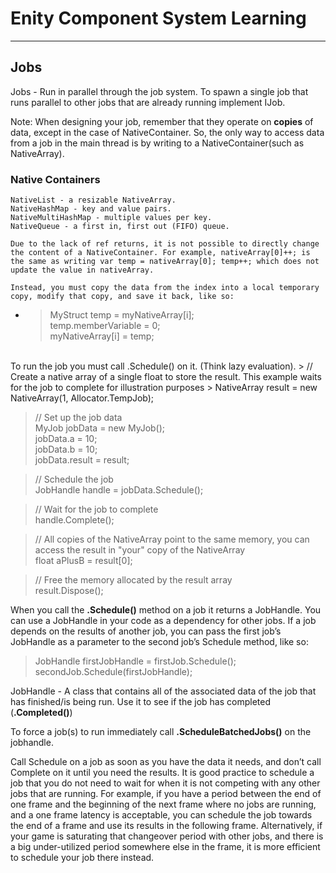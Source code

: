 # Enity Component System Learning  
___  
## Jobs  

Jobs - Run in parallel through the job system. To spawn a single job that runs parallel to other jobs that are already running implement IJob.

Note: When designing your job, remember that they operate on **copies** of data, except in the case of NativeContainer. So, the only way to access data from a job in the main thread is by writing to a NativeContainer(such as NativeArray). 

### Native Containers  

    NativeList - a resizable NativeArray.
    NativeHashMap - key and value pairs.
    NativeMultiHashMap - multiple values per key.
    NativeQueue - a first in, first out (FIFO) queue.

    Due to the lack of ref returns, it is not possible to directly change the content of a NativeContainer. For example, nativeArray[0]++; is the same as writing var temp = nativeArray[0]; temp++; which does not update the value in nativeArray.

    Instead, you must copy the data from the index into a local temporary copy, modify that copy, and save it back, like so: 

* > MyStruct temp = myNativeArray[i];  
temp.memberVariable = 0;  
myNativeArray[i] = temp;  

<br>
To run the job you must call .Schedule() on it. (Think lazy evaluation).
 > // Create a native array of a single float to store the result. This example waits for the job to complete for illustration purposes  
> NativeArray<float> result = new NativeArray<float>(1, Allocator.TempJob);

> // Set up the job data  
> MyJob jobData = new MyJob();  
> jobData.a = 10;  
> jobData.b = 10;  
> jobData.result = result;  

> // Schedule the job  
> JobHandle handle = jobData.Schedule();  

> // Wait for the job to complete  
> handle.Complete();  

> // All copies of the NativeArray point to the same memory, you can access the result in "your" copy of the NativeArray  
> float aPlusB = result[0];  

> // Free the memory allocated by the result array  
> result.Dispose();  

When you call the **.Schedule()** method on a job it returns a JobHandle. You can use a JobHandle in your code as a dependency
for other jobs. If a job depends on the results of another job, you can pass the first job’s JobHandle as a parameter to the second job’s Schedule method, like so:  
> JobHandle firstJobHandle = firstJob.Schedule();  
> secondJob.Schedule(firstJobHandle);   

JobHandle - A class that contains all of the associated data of the job that has finished/is being run. Use it to see if the job has completed (**.Completed()**)  

To force a job(s) to run immediately call **.ScheduleBatchedJobs()** on the jobhandle.  

Call Schedule on a job as soon as you have the data it needs, and don’t call Complete on it until you need the results. It is good practice to schedule a job that you do not need to wait for when it is not competing with any other jobs that are running. For example, if you have a period between the end of one frame and the beginning of the next frame where no jobs are running, and a one frame latency is acceptable, you can schedule the job towards the end of a frame and use its results in the following frame. Alternatively, if your game is saturating that changeover period with other jobs, and there is a big under-utilized period somewhere else in the frame, it is more efficient to schedule your job there instead.  


